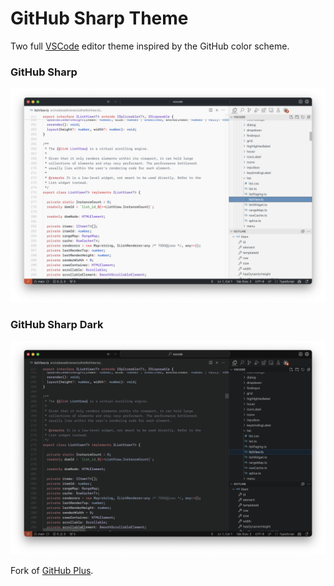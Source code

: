 # GitHub Sharp Theme

Two full [VSCode](https://code.visualstudio.com/) editor theme inspired by the GitHub color scheme.

### GitHub Sharp

![screenshot](https://github.com/joaomoreno/github-sharp-theme/raw/master/./images/light.png)

### GitHub Sharp Dark

![screenshot 2](https://github.com/joaomoreno/github-sharp-theme/raw/master/./images/dark.png)

Fork of [GitHub Plus](https://marketplace.visualstudio.com/items?itemName=thenikso.github-plus-theme).